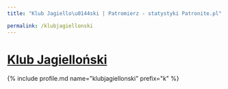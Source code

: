 ```yaml
---
title: "Klub Jagiello\u0144ski | Patromierz - statystyki Patronite.pl"

permalink: /klubjagiellonski
---
```


# [Klub Jagielloński](https://patronite.pl/klubjagiellonski)

{% include profile.md name="klubjagiellonski" prefix="k" %}
